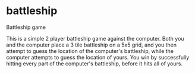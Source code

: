 # battleship
Battleship game

This is a simple 2 player battleship game against the computer. Both you and the computer place a 3 tile battleship on a 5x5 grid, and you then attempt to guess the location of the computer's battleship, while the computer attempts to guess the location of yours. You win by successfully hitting every part of the computer's battleship, before it hits all of yours. 
